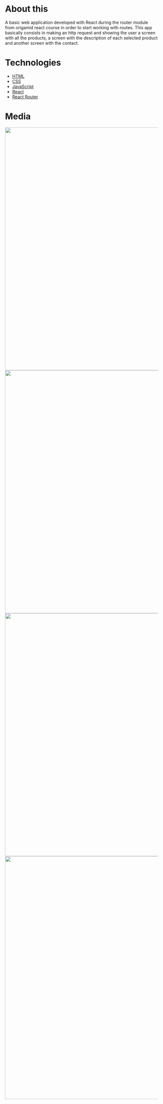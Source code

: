 # About this
A basic web application developed with React during the router module from origamid react course in order to start working with routes. This app basically consists in making an http request and showing the user a screen with all the products, a screen with the description of each selected product and another screen with the contact. 

# Technologies
- [HTML](https://developer.mozilla.org/en-US/docs/Web/html)
- [CSS](https://developer.mozilla.org/en-US/docs/Web/CSS)
- [JavaScript](https://developer.mozilla.org/en-US/docs/Web/javascript)
- [React](https://reactjs.org/)
- [React Router](https://reactrouter.com/)

# Media
<img src="https://user-images.githubusercontent.com/76229106/134776907-c27e54df-a47f-4dd9-8c6c-4ac43da768ac.gif" width=800px/>
<img src="https://user-images.githubusercontent.com/76229106/134775792-cc75e58b-1394-4bb0-b9d6-b39284c57602.jpg" width=800px/>
<img src="https://user-images.githubusercontent.com/76229106/134775793-aebe81a4-1424-4d90-919f-14554927d0e4.jpg" width=800px/> 
<img src="https://user-images.githubusercontent.com/76229106/134775794-7c44d217-2655-48cf-a2c9-f672e4cdf5b2.jpg" width=800px/>

